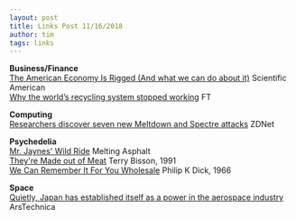 ```yaml
---
layout: post
title: Links Post 11/16/2018
author: tim
tags: links
---
```


**Business/Finance**  
[The American Economy Is Rigged (And what we can do about it)](https://www.scientificamerican.com/article/the-american-economy-is-rigged/) Scientific American  
[Why the world’s recycling system stopped working](https://www.ft.com/content/360e2524-d71a-11e8-a854-33d6f82e62f8) FT  

**Computing**  
[Researchers discover seven new Meltdown and Spectre attacks](https://www.zdnet.com/article/researchers-discover-seven-new-meltdown-and-spectre-attacks/) ZDNet   

**Psychedelia**  
[Mr. Jaynes' Wild Ride](https://meltingasphalt.com/mr-jaynes-wild-ride/)  Melting Asphalt  
[They're Made out of Meat](http://www.mit.edu/people/dpolicar/writing/prose/text/thinkingMeat.html) Terry Bisson, 1991   
[We Can Remember It For You Wholesale](https://philosophy.as.uky.edu/sites/default/files/We%20Can%20Remember%20It%20for%20You%20Wholesale%20-%20Philip%20K.%20Dick.pdf) Philip K Dick, 1966  

**Space**  
[Quietly, Japan has established itself as a power in the aerospace industry](https://arstechnica.com/science/2018/11/long-on-tradition-japan-grapples-with-a-rapidly-changing-rocket-industry/) ArsTechnica  
